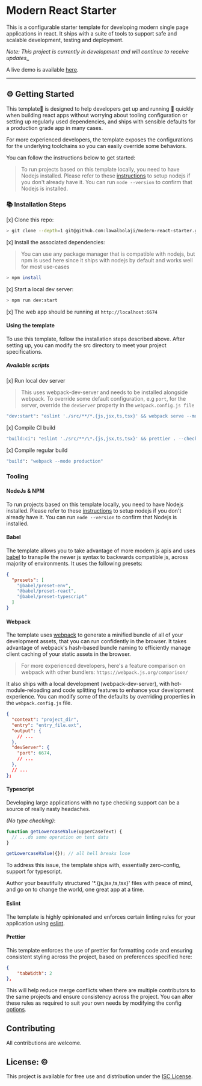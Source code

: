 # Modern React Starter

This is a configurable starter template for developing modern single page applications in react. It ships with a suite of tools to support safe and scalable development, testing and deployment.

_Note: This project is currently in development and will continue to receive updates_\_

A live demo is available [here]("./").

<!-- some introduction here -->

---

## ⚙️ Getting Started

This template📓 is designed to help developers get up and running 💨 quickly when building react apps without worrying about tooling configuration or setting up regularly used dependencies, and ships with sensible defaults for a production grade app in many cases.

For more experienced developers, the template exposes the configurations for the underlying toolchains so you can easily override some behaviors.

You can follow the instructions below to get started:

> To run projects based on this template locally, you need to have Nodejs installed. Please refer to these [instructions](https://nodejs.org/en/download/package-manager) to setup nodejs if you don't already have it. You can run `node --version` to confirm that Nodejs is installed.

### 📚 Installation Steps

[x] Clone this repo:

```sh
> git clone --depth=1 git@github.com:lawalbolaji/modern-react-starter.git
```

[x] Install the associated dependencies:

> You can use any package manager that is compatible with nodejs, but npm is used here since it ships with nodejs by default and works well for most use-cases

```sh
> npm install
```

[x] Start a local dev server:

```sh
> npm run dev:start
```

[x] The web app should be running at `http://localhost:6674`

#### Using the template

To use this template, follow the installation steps described above. After setting up, you can modify the src directory to meet your project specifications.

##### Available scripts

[x] Run local dev server

> This uses webpack-dev-server and needs to be installed alongside webpack. To override some default configuration, e.g `port`, for the server, override the `devServer` property in the `webpack.config.js file`

```sh
"dev:start": "eslint './src/**/*.{js,jsx,ts,tsx}' && webpack serve --mode development",
```

[x] Compile CI build

```sh
"build:ci": "eslint './src/**/\*.{js,jsx,ts,tsx}' && prettier . --check './src/**/\*.{js,jsx,ts,tsx}' && webpack --mode production",
```

[x] Compile regular build

```sh
"build": "webpack --mode production"
```

<!-- ##### CI/CD -->

<!-- ##### Deployment -->

<!-- ##### Runtime Issues -->

<!-- some errors that might happen if they missed some steps above -->

### Tooling

#### NodeJs & NPM

To run projects based on this template locally, you need to have Nodejs installed. Please refer to these [instructions](https://nodejs.org/en/download/package-manager) to setup nodejs if you don't already have it. You can run `node --version` to confirm that Nodejs is installed.

#### Babel

The template allows you to take advantage of more modern js apis and uses [babel](https://babeljs.io/) to transpile the newer js syntax to backwards compatible js, across majority of environments. It uses the following presets:

```json
{
  "presets": [
    "@babel/preset-env",
    "@babel/preset-react",
    "@babel/preset-typescript"
  ]
}
```

#### Webpack

The template uses [webpack](https://webpack.js.org/) to generate a minified bundle of all of your development assets, that you can run confidently in the browser. It takes advantage of webpack's hash-based bundle naming to efficiently manage client caching of your static assets in the browser.

> For more experienced developers, here's a feature comparison on webpack with other bundlers: `https://webpack.js.org/comparison/`

It also ships with a local development (webpack-dev-server), with hot-module-reloading and code splitting features to enhance your development experience. You can modify some of the defaults by overriding properties in the `webpack.config.js` file.

```json
{
  "context": "project_dir",
  "entry": "entry_file.ext",
  "output": {
    // ...
  },
  "devServer": {
    "port": 6674,
    // ...
  },
  // ...
};

```

#### Typescript

Developing large applications with no type checking support can be a source of really nasty headaches.

_(No type checking)_:

```ts
function getLowercaseValue(upperCaseText) {
  // ...do some operation on text data
}

getLowercaseValue({}); // all hell breaks lose
```

To address this issue, the template ships with, essentially zero-config, support for typescript.

Author your beautifully structured '\*.{js,jsx,ts,tsx}' files with peace of mind, and go on to change the world, one great app at a time.

#### Eslint

The template is highly opinionated and enforces certain linting rules for your application using [eslint](https://eslint.org/).

#### Prettier

This template enforces the use of prettier for formatting code and ensuring consistent styling across the project, based on preferences specified here:

```json
{
    "tabWidth": 2
},
```

This will help reduce merge conflicts when there are multiple contributors to the same projects and ensure consistency across the project. You can alter these rules as required to suit your own needs by modifying the config [options](https://prettier.io/docs/en/options).

## Contributing

All contributions are welcome.

<!-- ### Bugs & Optimizations

### Feature

### Documentation

## 🔒 Security -->

## License: ©️

This project is available for free use and distribution under the [ISC License](https://opensource.org/license/isc-license-txt/).

<!-- add deployment instructions here, consider docker -->
